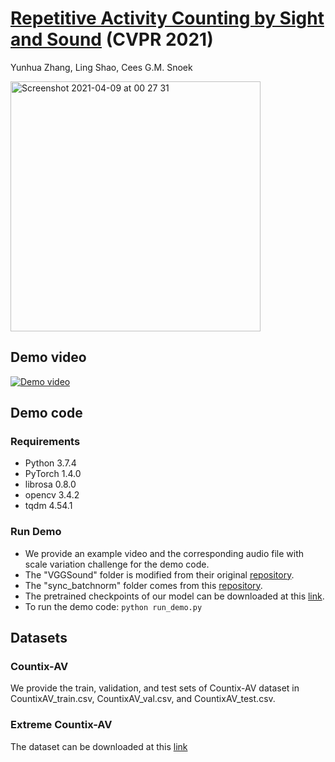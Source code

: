 # [Repetitive Activity Counting by Sight and Sound](https://arxiv.org/abs/2103.13096) (CVPR 2021)  
Yunhua Zhang, Ling Shao, Cees G.M. Snoek 

<img width="400" alt="Screenshot 2021-04-09 at 00 27 31" src="https://user-images.githubusercontent.com/22721775/114104033-70e7fe80-98ca-11eb-9541-7268fc683ad9.png">

## Demo video


[![Demo video](https://user-images.githubusercontent.com/22721775/112766873-086c6800-9014-11eb-8939-fc8a8373488d.png)](https://user-images.githubusercontent.com/22721775/112766700-2c7b7980-9013-11eb-8667-95ce6ec31067.mp4 "Demo video")


## Demo code

### Requirements
* Python 3.7.4
* PyTorch 1.4.0
* librosa 0.8.0
* opencv 3.4.2
* tqdm 4.54.1

### Run Demo

* We provide an example video and the corresponding audio file with scale variation challenge for the demo code. 
* The "VGGSound" folder is modified from their original [repository](https://github.com/hche11/VGGSound). 
* The "sync_batchnorm" folder comes from this [repository](https://github.com/vacancy/Synchronized-BatchNorm-PyTorch). 
* The pretrained checkpoints of our model can be downloaded at this [link](https://drive.google.com/file/d/1y7j4KRpnGDttGseIXMpXz7O1speEeIJD/view?usp=sharing). 
* To run the demo code:
```python run_demo.py```

## Datasets

### Countix-AV
We provide the train, validation, and test sets of Countix-AV dataset in CountixAV_train.csv, CountixAV_val.csv, and CountixAV_test.csv. 

### Extreme Countix-AV
The dataset can be downloaded at this [link](https://drive.google.com/file/d/1eKYbN_fXetv6Dw_ks8eNeNkErGvrsDC6/view?usp=sharing)
